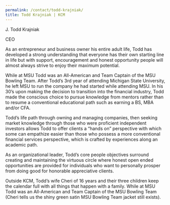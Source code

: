 ```yaml
---
permalink: /contact/todd-krajniak/
title: Todd Krajniak | KCM
---
```


J. Todd Krajniak

CEO 
 
As an entrepreneur and business owner his entire adult life, Todd has developed a strong understanding that everyone has their own starting line in life but with support, encouragement and honest opportunity people will almost always strive to enjoy their maximum potential. 

While at MSU Todd was an All-American and Team Captain of the MSU Bowling Team. After Todd’s 3rd year of attending Michigan State University, he left MSU to run the company he had started while attending MSU.  In his 30’s upon making the decision to transition into the financial industry, Todd made the conscious choice to pursue knowledge from mentors rather than to resume a conventional educational path such as earning a BS, MBA and/or CFA.

Todd’s life path through owning and managing companies, then seeking market knowledge through those who were proficient independent investors allows Todd to offer clients a “hands on” perspective with which some can empathize easier than those who possess a more conventional financial services perspective, which is crafted by experiences along an academic path.

As an organizational leader, Todd’s core people objectives surround creating and maintaining the virtuous circle where honest open ended opportunities are provided for individuals who want to personally prosper from doing good for honorable appreciative clients.

Outside KCM, Todd’s wife Cheri of 16 years and their three children keep the calendar full with all things that happen with a family. While at MSU Todd was an All-American and Team Captain of the MSU Bowling Team (Cheri tells us the shiny green satin MSU Bowling Team jacket still exists).